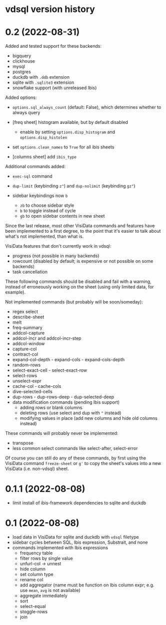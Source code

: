 # vdsql version history

# 0.2 (2022-08-31)

Added and tested support for these backends:

  - bigquery
  - clickhouse
  - mysql
  - postgres
  - duckdb with `.ddb` extension
  - sqlite with `.sqlite3` extension
  - snowflake support (with unreleased Ibis)

Added options:
- `options.sql_always_count` (default: False), which determines whether to always query
- [freq sheet] histogram available, but by default disabled
   - enable by setting `options.disp_histogram` and `options.disp_histolen`

- set `options.clean_names` to `True` for all ibis sheets

- [columns sheet] add `ibis_type`

Additional commands added:
- `exec-sql` command
- `dup-limit` (keybinding `z"`) and `dup-nolimit` (keybinding `gz"`)

- sidebar keybindings now `b`
    - `zb` to choose sidebar style
    - `b` to toggle instead of cycle
    - `gb` to open sidebar contents in new sheet

Since the last release, most other VisiData commands and features have been implemented to a first degree, to the point that it's easier to talk about what's not implemented, than what is.

VisiData features that don't currently work in vdsql:
 - progress (not possible in many backends)
 - rowcount (disabled by default; is expensive or not possible on some backends)
 - task cancellation

These following commands should be disabled and fail with a warning, instead of erroneously working on the sheet (using only limited data, for example).

Not implemented commands (but probably will be soon/someday):
  - regex select
  - describe-sheet
  - melt
  - freq-summary
  - addcol-capture
  - addcol-incr and addcol-incr-step
  - addcol-window
  - capture-col
  - contract-col
  - expand-col-depth - expand-cols - expand-cols-depth
  - random-rows
  - select-exact-cell - select-exact-row
  - select-rows
  - unselect-expr
  - cache-col - cache-cols
  - dive-selected-cells
  - dup-rows - dup-rows-deep - dup-selected-deep
  - data modification commands (pending Ibis support)
    - adding rows or blank columns
    - deleting rows (use select and dup with `"` instead)
    - modifying values in place (add new columns and hide old columns instead)

These commands will probably never be implemented:
  - transpose
  - less common select commands like select-after, select-error

Of course you can still do any of these commands, by first using the VisiData command `freeze-sheet` or `g'` to copy the sheet's values into a new VisiData (i.e. non-vdsql) sheet.

# 0.1.1 (2022-08-08)

- limit install of ibis-framework dependencies to sqlite and duckdb

# 0.1 (2022-08-08)

- load data in VisiData for sqlite and duckdb with `vdsql` filetype
- sidebar cycles between SQL, Ibis expression, Substrait, and none
- commands implemented with Ibis expressions
    - frequency table
    - filter rows by single value
    - unfurl-col -> unnest
    - hide column
    - set column type
    - rename col
    - add aggregator (name must be function on Ibis column expr; e.g. use `mean`, `avg` is not available)
    - aggregate immediately
    - sort
    - select-equal
    - stoggle-rows
    - join


